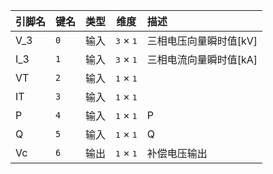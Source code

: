 <!--
DO NOT EDIT THIS FILE DIRECTLY.
This file is generated by tools/comp-docs.js.
All changes will be overwritten by regeneration.
-->

<slot class="model-pins">

| 引脚名 | 键名 | 类型 | 维度 | 描述 |
|:------ |:---- |:----:|:----:|:---- |
| V\_3 | `0` | 输入 | <samp>3</samp> × <samp>1</samp> | 三相电压向量瞬时值[kV] |
| I\_3 | `1` | 输入 | <samp>3</samp> × <samp>1</samp> | 三相电流向量瞬时值[kA] |
| VT | `2` | 输入 | <samp>1</samp> × <samp>1</samp> |  |
| IT | `3` | 输入 | <samp>1</samp> × <samp>1</samp> |  |
| P | `4` | 输入 | <samp>1</samp> × <samp>1</samp> | P |
| Q | `5` | 输入 | <samp>1</samp> × <samp>1</samp> | Q |
| Vc | `6` | 输出 | <samp>1</samp> × <samp>1</samp> | 补偿电压输出 |

</slot>
